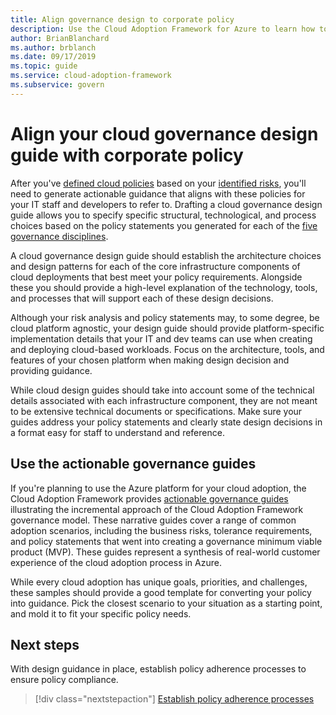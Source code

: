 ```yaml
---
title: Align governance design to corporate policy
description: Use the Cloud Adoption Framework for Azure to learn how to establish architecture choices and design patterns that meet your policy requirements.
author: BrianBlanchard
ms.author: brblanch
ms.date: 09/17/2019
ms.topic: guide
ms.service: cloud-adoption-framework
ms.subservice: govern
---
```


# Align your cloud governance design guide with corporate policy

After you've [defined cloud policies](./policy-definition.md) based on your [identified risks](./business-risk.md), you'll need to generate actionable guidance that aligns with these policies for your IT staff and developers to refer to. Drafting a cloud governance design guide allows you to specify specific structural, technological, and process choices based on the policy statements you generated for each of the [five governance disciplines](../governance-disciplines.md).

A cloud governance design guide should establish the architecture choices and design patterns for each of the core infrastructure components of cloud deployments that best meet your policy requirements. Alongside these you should provide a high-level explanation of the technology, tools, and processes that will support each of these design decisions.

Although your risk analysis and policy statements may, to some degree, be cloud platform agnostic, your design guide should provide platform-specific implementation details that your IT and dev teams can use when creating and deploying cloud-based workloads. Focus on the architecture, tools, and features of your chosen platform when making design decision and providing guidance.

While cloud design guides should take into account some of the technical details associated with each infrastructure component, they are not meant to be extensive technical documents or specifications. Make sure your guides address your policy statements and clearly state design decisions in a format easy for staff to understand and reference.

<!-- markdownlint-enable MD033 -->

## Use the actionable governance guides

If you're planning to use the Azure platform for your cloud adoption, the Cloud Adoption Framework provides [actionable governance guides](../guides/index.md) illustrating the incremental approach of the Cloud Adoption Framework governance model. These narrative guides cover a range of common adoption scenarios, including the business risks, tolerance requirements, and policy statements that went into creating a governance minimum viable product (MVP). These guides represent a synthesis of real-world customer experience of the cloud adoption process in Azure.

While every cloud adoption has unique goals, priorities, and challenges, these samples should provide a good template for converting your policy into guidance. Pick the closest scenario to your situation as a starting point, and mold it to fit your specific policy needs.

## Next steps

With design guidance in place, establish policy adherence processes to ensure policy compliance.

> [!div class="nextstepaction"]
> [Establish policy adherence processes](./processes.md)
